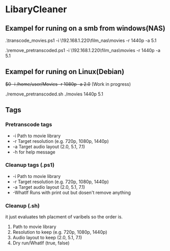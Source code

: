 # LibaryCleaner
## Exampel for runing on a smb from windows(NAS)
.\transcode_movies.ps1 -i \\192.168.1.220\film_nas\movies -r 1440p -a 5.1

.\remove_pretranscoded.ps1 -i \\192.168.1.220\film_nas\movies -r 1440p -a 5.1 

## Exampel for runing on Linux(Debian)

~~$0 -i /home/user/Movies -r 1080p -a 2.0~~ (Work in progress)

./remove_pretranscoded.sh ./movies 1440p 5.1

## Tags
### Pretranscode tags
- -i   Path to movie library
- -r   Target resolution (e.g. 720p, 1080p, 1440p)
- -a   Target audio layout (2.0, 5.1, 7.1)
- -h for help message

### Cleanup tags (.ps1)
- -i   Path to movie library
- -r   Target resolution (e.g. 720p, 1080p, 1440p)
- -a   Target audio layout (2.0, 5.1, 7.1)
- -WhatIf Runs with print out but dosen't remove anything

### Cleanup (.sh)
it just evaluates teh placment of varibels so the order is.
1. Path to movie library
2. Resolution to keep (e.g. 720p, 1080p, 1440p)
3. Audio layout to keep (2.0, 5.1, 7.1)
4. Dry run/WhatIf (true, false)